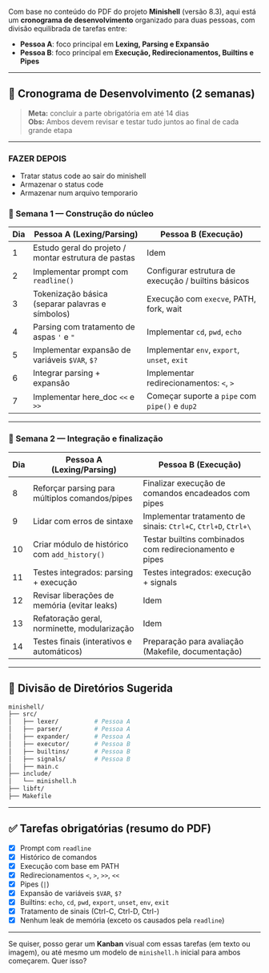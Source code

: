 Com base no conteúdo do PDF do projeto **Minishell** (versão 8.3), aqui está um **cronograma de desenvolvimento** organizado para duas pessoas, com divisão equilibrada de tarefas entre:

- **Pessoa A**: foco principal em **Lexing, Parsing e Expansão**
- **Pessoa B**: foco principal em **Execução, Redirecionamentos, Builtins e Pipes**

---

## 📆 Cronograma de Desenvolvimento (2 semanas)

> **Meta:** concluir a parte obrigatória em até 14 dias  
> **Obs:** Ambos devem revisar e testar tudo juntos ao final de cada grande etapa

---

### FAZER DEPOIS

 - Tratar status code ao sair do minishell
 - Armazenar o status code
 - Armazenar num arquivo temporario

### 🔹 Semana 1 — Construção do núcleo

| Dia | Pessoa A (Lexing/Parsing)                         | Pessoa B (Execução)                                  |
|-----|---------------------------------------------------|------------------------------------------------------|
| 1   | Estudo geral do projeto / montar estrutura de pastas | Idem                                                 |
| 2   | Implementar prompt com `readline()`               | Configurar estrutura de execução / builtins básicos  |
| 3   | Tokenização básica (separar palavras e símbolos)  | Execução com `execve`, PATH, fork, wait              |
| 4   | Parsing com tratamento de aspas `'` e `"`         | Implementar `cd`, `pwd`, `echo`                      |
| 5   | Implementar expansão de variáveis `$VAR`, `$?`    | Implementar `env`, `export`, `unset`, `exit`         |
| 6   | Integrar parsing + expansão                       | Implementar redirecionamentos: `<`, `>`             |
| 7   | Implementar here_doc `<<` e `>>`                  | Começar suporte a `pipe` com `pipe()` e `dup2`       |

---

### 🔸 Semana 2 — Integração e finalização

| Dia | Pessoa A (Lexing/Parsing)                         | Pessoa B (Execução)                                  |
|-----|---------------------------------------------------|------------------------------------------------------|
| 8   | Reforçar parsing para múltiplos comandos/pipes    | Finalizar execução de comandos encadeados com pipes |
| 9   | Lidar com erros de sintaxe                        | Implementar tratamento de sinais: `Ctrl+C`, `Ctrl+D`, `Ctrl+\` |
| 10  | Criar módulo de histórico com `add_history()`     | Testar builtins combinados com redirecionamento e pipes |
| 11  | Testes integrados: parsing + execução             | Testes integrados: execução + signals                |
| 12  | Revisar liberações de memória (evitar leaks)      | Idem                                                 |
| 13  | Refatoração geral, norminette, modularização      | Idem                                                 |
| 14  | Testes finais (interativos e automáticos)         | Preparação para avaliação (Makefile, documentação)   |

---

## 📂 Divisão de Diretórios Sugerida

```bash
minishell/
├── src/
│   ├── lexer/          # Pessoa A
│   ├── parser/         # Pessoa A
│   ├── expander/       # Pessoa A
│   ├── executor/       # Pessoa B
│   ├── builtins/       # Pessoa B
│   ├── signals/        # Pessoa B
│   ├── main.c
├── include/
│   └── minishell.h
├── libft/
├── Makefile
```

---

## ✅ Tarefas obrigatórias (resumo do PDF)

- [x] Prompt com `readline`
- [x] Histórico de comandos
- [x] Execução com base em PATH
- [x] Redirecionamentos `<`, `>`, `>>`, `<<`
- [x] Pipes (`|`)
- [x] Expansão de variáveis `$VAR`, `$?`
- [x] Builtins: `echo`, `cd`, `pwd`, `export`, `unset`, `env`, `exit`
- [x] Tratamento de sinais (Ctrl-C, Ctrl-D, Ctrl-\)
- [x] Nenhum leak de memória (exceto os causados pela `readline`)

---

Se quiser, posso gerar um **Kanban** visual com essas tarefas (em texto ou imagem), ou até mesmo um modelo de `minishell.h` inicial para ambos começarem. Quer isso?